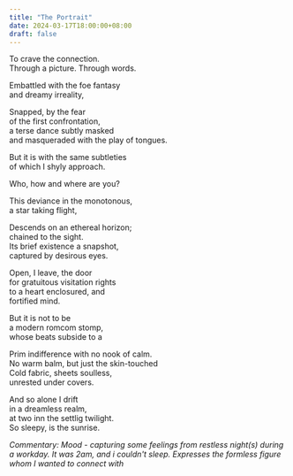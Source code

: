 ```yaml
---
title: "The Portrait"
date: 2024-03-17T18:00:00+08:00
draft: false
---
```


To crave the connection.  
Through a picture. Through words.  

Embattled with the foe fantasy  
and dreamy irreality,  

Snapped, by the fear  
of the first confrontation,  
a terse dance subtly masked  
and masqueraded with the play of tongues.  

But it is with the same subtleties  
of which I shyly approach.  

Who, how and where are you?  

This deviance in the monotonous,  
a star taking flight,  

Descends on an ethereal horizon;   
chained to the sight.  
Its brief existence a snapshot,  
captured by desirous eyes.  

Open, I leave, the door   
for gratuitous visitation rights  
to a heart enclosured, and  
fortified mind.  

But it is not to be  
a modern romcom stomp,  
whose beats subside to a  

Prim indifference with no nook of calm.  
No warm balm, but just the skin-touched  
Cold fabric, sheets soulless,  
unrested under covers.  

And so alone I drift  
in a dreamless realm,  
at two inn the settlig twilight.  
So sleepy, is the sunrise.  


*Commentary: Mood - capturing some feelings from restless night(s) during a workday. It was 2am, and i couldn't sleep. Expresses the formless figure whom I wanted to connect with*
